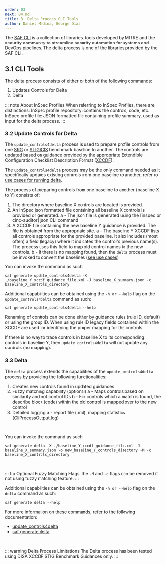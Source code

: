 ```yaml
---
order: 03
next: 04.md
title: 3. Delta Process CLI Tools
author: Daniel Medina, George Dias
---
```

The [SAF CLI](https://saf-cli.mitre.org/) is a collection of libraries, tools developed by MITRE and the security community
to streamline security automation for systems and DevOps pipelines. The delta process is one
of the libraries provided by the SAF CLI.

## 3.1 CLI Tools

The delta process consists of either or both of the following commands:
1. Updates Controls for Delta
2. Delta

::: note About InSpec Profiles
When referring to InSpec Profiles, there are distinctions:
InSpec profile repository: contains the controls, code, etc.
InSpec profile file: JSON formatted file containing profile summary, used as input for the delta process.
:::

### 3.2 Update Controls for Delta

The `update_controls4delta` process is used to prepare profile controls from one [SRG](./02.md#glossary-of-terms) or [STIG/CIS](./02.md#glossary-of-terms) benchmark baseline to another. The controls are updated based on guidance provided by the appropriate Extendible Configuration Checklist Description Format ([XCCDF](./02.md#glossary-of-terms)).

The `update_controls4delta` process may be the only command needed as it specifically updates existing controls from one baseline to another, refer to [use cases for running delta](./04.html#use-cases-for-running-delta).

The process of preparing controls from one baseline to another (baseline X to Y) consists of:

1. The directory where baseline X controls are located is provided.
3. An InSpec json formatted file containing all baseline X controls is provided or generated.
    a - The json file is generated using the [inspec or cinc-auditor] json CLI command
3. A XCCDF file containing the new baseline Y guidance is provided. The file is obtained from the appropriate site.
    a - The baseline Y XCCDF lists all controls appropriate for the provided baseline. It also includes (most often) a field (legacy) where it indicates the control's previous name(s). The process uses this field to map old control names to the new controls.
    b - If there is no mapping found, then the `delta` process must be invoked to convert the baselines ([see use cases](./04.html#use-cases-for-running-delta))

You can invoke the command as such:
```
saf generate update_controls4delta -X ./baseline_Y_xccdf_guidance_file.xml -J baseline_X_summary.json -c baseline_X_controls_directory
```

Additional capabilities can be obtained using the `-h or --help` flag on the `update_controls4delta` command as such:
```
saf generate update_controls4delta --help
```

Renaming of controls can be done either by guidance rules (rule ID, default) or using the group ID. When using rule ID legacy fields contained within the XCCDF are used for identifying the proper mapping for the controls. 

If there is no way to trace controls in baseline X to its corresponding controls in baseline Y, then `update_controls4delta` will not update any controls (no mapping).

### 3.3 Delta

The `delta` process extends the capabilities of the `update_controls4delta` process by providing the following functionalities:

1. Creates new controls found in updated guidances
2. Fuzzy matching capability (optional)
    a - Maps controls based on similarity and not control IDs
    b - For controls which a match is found, the describe block (code) within the old control is mapped over to the new control
3. Detailed logging
    a - report file (.md), mapping statistics (CliProcessOutput.log)
<br>

You can invoke the command as such:
```
saf generate delta -X ./baseline_Y_xccdf_guidance_file.xml -J baseline_X_summary.json -o new_baseline_Y_controls_directory -M -c baseline_X_controls_directory
```
<br>

::: tip Optional Fuzzy Matching Flags
The `-M` and `-c` flags can be removed if not using fuzzy matching feature.
:::

Additional capabilities can be obtained using the `-h or --help` flag on the `delta` command as such:
```
saf generate delta --help
```

For more information on these commands, refer to the following documentation:

- [update_controls4delta](https://saf-cli.mitre.org/#delta-supporting-options)
- [saf generate delta](https://saf-cli.mitre.org/#delta)
<br>

::: warning Delta Process Limitations
The Delta process has been tested using DISA XCCDF STIG Benchmark Guidances only.
:::
